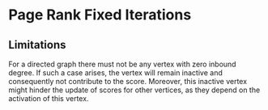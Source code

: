 # Page Rank Fixed Iterations

## Limitations
For a directed graph there must not be any vertex with zero inbound degree. If such a case arises, the vertex will remain inactive and consequently not contribute to the score. Moreover, this inactive vertex might hinder the update of scores for other vertices, as they depend on the activation of this vertex.
